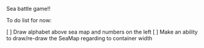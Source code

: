 Sea battle game!!

To do list for now:

[ ] Draw alphabet above sea map and numbers on the left
[ ] Make an ability to draw/re-draw the SeaMap regarding to container width